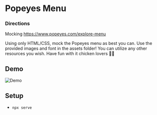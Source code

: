 # Popeyes Menu

### Directions

Mocking <https://www.popeyes.com/explore-menu>

Using only HTML/CSS, mock the Popeyes menu as best you can.
Use the provided images and font in the assets folder!
You can utilize any other resources you wish. Have fun with it chicken lovers 🍗🎷

## Demo

![Demo](solution.png)

## Setup

- `npx serve`